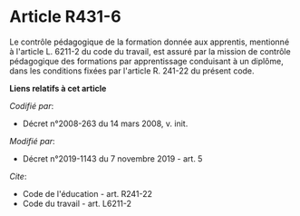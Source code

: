 # Article R431-6

Le contrôle pédagogique de la formation donnée aux apprentis, mentionné à l'article L. 6211-2 du code du travail, est assuré
par la mission de contrôle pédagogique des formations par apprentissage conduisant à un diplôme, dans les conditions fixées
par l'article R. 241-22 du présent code.

**Liens relatifs à cet article**

_Codifié par_:

  - Décret n°2008-263 du 14 mars 2008, v. init.

_Modifié par_:

  - Décret n°2019-1143 du 7 novembre 2019 - art. 5

_Cite_:

  - Code de l'éducation - art. R241-22
  - Code du travail - art. L6211-2
